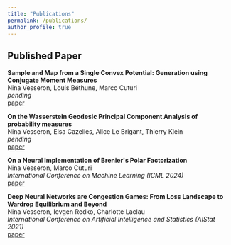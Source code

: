 ```yaml
---
title: "Publications"
permalink: /publications/
author_profile: true
---
```


## Published Paper

**Sample and Map from a Single Convex Potential: Generation using Conjugate Moment Measures**  
Nina Vesseron, Louis Béthune, Marco Cuturi         
*pending*        
[paper](https://arxiv.org/abs/2503.10576)

**On the Wasserstein Geodesic Principal Component Analysis of probability measures**  
Nina Vesseron, Elsa Cazelles, Alice Le Brigant, Thierry Klein                                 
*pending*       
[paper](https://arxiv.org/abs/2506.04480?)

**On a Neural Implementation of Brenier's Polar Factorization**  
Nina Vesseron, Marco Cuturi  
*International Conference on Machine Learning (ICML 2024)*           
[paper](https://arxiv.org/abs/2403.03071)

**Deep Neural Networks are Congestion Games: From Loss Landscape to Wardrop Equilibrium and Beyond**  
Nina Vesseron, Ievgen Redko, Charlotte Laclau  
*International Conference on Artificial Intelligence and Statistics (AIStat 2021)*           
[paper](http://proceedings.mlr.press/v130/vesseron21a/vesseron21a.pdf)


